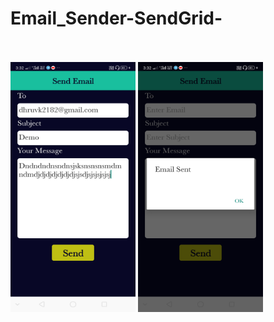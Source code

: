 # Email_Sender-SendGrid-

<br><br>
<img src="images/1.png" width="200" height="400">
<img src="images/2.png" width="200" height="400">
